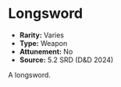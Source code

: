# Longsword

- **Rarity:** Varies
- **Type:** Weapon
- **Attunement:** No
- **Source:** 5.2 SRD (D&D 2024)

A longsword.
